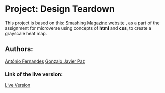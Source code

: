 # Project: Design Teardown
This project is based on this: [Smashing Magazine website](https://www.smashingmagazine.com/) , as a part of the assignment for microverse using concepts of **html** and **css**, to create a grayscale heat map.
## Authors:
[António Fernandes](http://github.com/trox115)
[Gonzalo Javier Paz](http://github.com/gonjavi)
### Link of the live version:
[Live Version](https://raw.githack.com/trox115/smashing-magazine/development/index.html)
